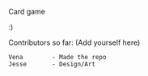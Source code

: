 Card game 

:)

Contributors so far: (Add yourself here)

	Vena		- Made the repo
	Jesse		- Design/Art
